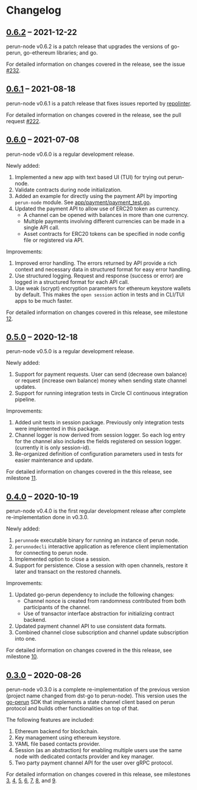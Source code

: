 # Changelog

## [0.6.2](https://github.com/hyperledger-labs/perun-node/releases/tag/v0.6.2) – 2021-12-22

perun-node v0.6.2 is a patch release that upgrades the versions of go-perun,
go-ethereum libraries; and go.

For detailed information on changes covered in the release, see the issue
[#232](https://github.com/hyperledger-labs/perun-node/issues/232).

## [0.6.1](https://github.com/hyperledger-labs/perun-node/releases/tag/v0.6.1) – 2021-08-18

perun-node v0.6.1 is a patch release that fixes issues reported by
[repolinter](https://github.com/todogroup/repolinter).

For detailed information on changes covered in the release, see the pull
request [#222](https://github.com/hyperledger-labs/perun-node/pull/222).


## [0.6.0](https://github.com/hyperledger-labs/perun-node/releases/tag/v0.6.0) – 2021-07-08

perun-node v0.6.0 is a regular development release.

Newly added:

  1. Implemented a new app with text based UI (TUI) for trying out
     perun-node.
  2. Validate contracts during node initialization.
  3. Added an example for directly using the payment API by importing
     `perun-node` module. See [app/payment/payment_test.go](app/payment/payment_test.go).
  4. Updated the payment API to allow use of ERC20 token as currency. 
     * A channel can be opened with balances in more than one
       currency.
     * Multiple payments involving different currencies can be made in a
       single API call.
     * Asset contracts for ERC20 tokens can be specified in node config
       file or registered via API.

Improvements:

  1. Improved error handling. The errors returned by API provide a rich
     context and necessary data in structured format for easy error
     handling.
  2. Use structured logging. Request and response (success or error) are
     logged in a structured format for each API call.
  3. Use weak (scrypt) encryption parameters for ethereum keystore
     wallets by default. This makes the `open session` action in tests and
     in CLI/TUI apps to be much faster.

For detailed information on changes covered in this release, see
milestone [12](https://github.com/hyperledger-labs/perun-node/milestone/12).

## [0.5.0](https://github.com/hyperledger-labs/perun-node/releases/tag/v0.5.0) – 2020-12-18

perun-node v0.5.0 is a regular development release.

Newly added:

  1. Support for payment requests. User can send (decrease own balance) or
     request (increase own balance) money when sending state channel updates.
  2. Support for running integration tests in Circle CI continuous integration
     pipeline.

Improvements:

  1. Added unit tests in session package. Previously only integration tests were
     implemented in this package.
  2. Channel logger is now derived from session logger. So each log entry for
     the channel also includes the fields registered on session logger.
     (currently it is only session-id).
  3. Re-organized definition of configuration parameters used in tests for
     easier maintenance and update.

For detailed information on changes covered in the this release, see
milestone [11](https://github.com/hyperledger-labs/perun-node/milestone/11).

## [0.4.0](https://github.com/hyperledger-labs/perun-node/releases/tag/v0.4.0) – 2020-10-19

perun-node v0.4.0 is the first regular development release after complete re-implementation done in v0.3.0.

Newly added:

  1. `perunnode` executable binary for running an instance of perun node.
  2. `perunnodecli` interactive application as reference client implementation
     for connecting to perun node.
  3. Implemented option to close a session.
  4. Support for persistence. Close a session with open channels, restore it
     later and transact on the restored channels.

Improvements:

  1. Updated go-perun dependency to include the following changes:
     * Channel nonce is created from randomness contributed from both
       participants of the channel.
     * Use of transactor interface abstraction for initializing contract
       backend.
  2. Updated payment channel API to use consistent data formats.
  3. Combined channel close subscription and channel update subscription into
     one.

For detailed information on changes covered in the this release, see
milestone [10](https://github.com/hyperledger-labs/perun-node/milestone/10).

## [0.3.0](https://github.com/hyperledger-labs/perun-node/releases/tag/v0.3.0) – 2020-08-26

perun-node v0.3.0 is a complete re-implementation of the previous version
(project name changed from dst-go to perun-node). This version uses the
[go-perun](https://github.com/hyperledger-labs/go-perun) SDK that implements a
state channel client based on perun protocol and builds other functionalities on
top of that.

The following features are included:

  1. Ethereum backend for blockchain.
  2. Key management using ethereum keystore.
  3. YAML file based contacts provider.
  4. Session (as an abstraction) for enabling multiple users use the same node
     with dedicated contacts provider and key manager.
  5. Two party payment channel API for the user over gRPC protocol.

For detailed information on changes covered in this release, see milestones
[3](https://github.com/hyperledger-labs/perun-node/milestone/3),
[4](https://github.com/hyperledger-labs/perun-node/milestone/4),
[5](https://github.com/hyperledger-labs/perun-node/milestone/5),
[6](https://github.com/hyperledger-labs/perun-node/milestone/6),
[7](https://github.com/hyperledger-labs/perun-node/milestone/7),
[8](https://github.com/hyperledger-labs/perun-node/milestone/8), and
[9](https://github.com/hyperledger-labs/perun-node/milestone/9).

